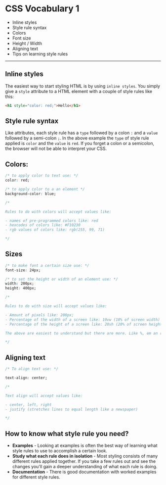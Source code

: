 # CSS Vocabulary 1 

- Inline styles 
- Style rule syntax
- Colors
- Font size 
- Height / Width
- Aligning text
- Tips on learning style rules

<hr>

## Inline styles

The easiest way to start styling HTML is by using `inline styles`. You simply give a `style` attribute to a HTML element with a couple of style rules like this:

```html
<h1 style="color: red;">Hello</h1>
```

## Style rule syntax

Like attributes, each style rule has a `type` followed by a colon `:` and a `value` followed by a semi-colon `;`. In the above example the `type` of style rule applied is `color` and the `value` is `red`. If you forget a colon or a semicolon, the browser will not be able to interpret your CSS.

## Colors:

```css
/* to apply color to text use: */
color: red;

/* to apply color to a an element */
background-color: blue;

/* 

Rules to do with colors will accept values like:

- names of pre-programmed colors like: red
- hexcodes of colors like: #F10230
- rgb values of colors like: rgb(255, 99, 71)

*/
```

## Sizes

```css
/* to make font a certain size use: */
font-size: 24px;

/* to set the height or width of an element use: */
width: 200px;
height: 400px;

/* 

Rules to do with size will accept values like:

- Amount of pixels like: 200px;
- Percentage of the width of a screen like: 10vw (10% of screen width)
- Percentage of the height of a screen like: 20vh (20% of screen height)

The above are easiest to understand but there are more. Like %, em an rem.

*/
```

## Aligning text

```css
/* To align text use: */

text-align: center;

/* 

Text align will accept values like: 

- center, left, right
- justify (stretches lines to equal length like a newspaper)

*/
```

## How to know what style rule you need?

- **Examples** - Looking at examples is often the best way of learning what style rules to use to accomplish a certain look.  
- **Study what each rule does in isolation** - Most styling consists of many different rules applied together. If you take a few rules out and see the changes you'll gain a deeper understanding of what each rule is doing.
- **Documentation** - There is good documentation with worked examples for different style rules.

